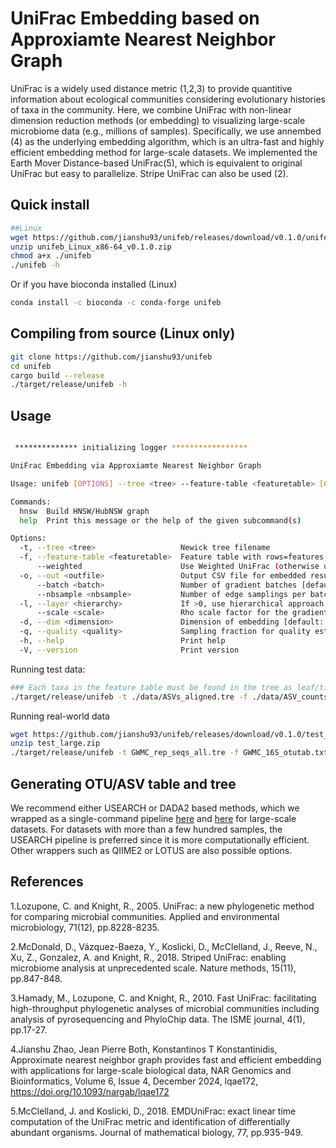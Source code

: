 # UniFrac Embedding based on Approxiamte Nearest Neighbor Graph
UniFrac is a widely used distance metric (1,2,3) to provide quantitive information about ecological communities considering evolutionary histories of taxa in the community. Here, we combine UniFrac with non-linear dimension reduction methods (or embedding) to visualizing large-scale microbiome data (e.g., millions of samples). Specifically, we use annembed (4) as the underlying embedding algorithm, which is an ultra-fast and  highly efficient embedding method for large-scale datasets. We implemented the Earth Mover Distance-based UniFrac(5), which is equivalent to original UniFrac but easy to parallelize. Stripe UniFrac can also be used (2).

## Quick install
```bash
##Linux
wget https://github.com/jianshu93/unifeb/releases/download/v0.1.0/unifeb_Linux_x86-64_v0.1.0.zip
unzip unifeb_Linux_x86-64_v0.1.0.zip
chmod a+x ./unifeb
./unifeb -h
```
Or if you have bioconda installed (Linux)
```bash
conda install -c bioconda -c conda-forge unifeb
```

## Compiling from source (Linux only)
```bash
git clone https://github.com/jianshu93/unifeb
cd unifeb
cargo build --release
./target/release/unifeb -h
```

## Usage
```bash

 ************** initializing logger *****************

UniFrac Embedding via Approxiamte Nearest Neighbor Graph

Usage: unifeb [OPTIONS] --tree <tree> --feature-table <featuretable> [COMMAND]

Commands:
  hnsw  Build HNSW/HubNSW graph
  help  Print this message or the help of the given subcommand(s)

Options:
  -t, --tree <tree>                   Newick tree filename
  -f, --feature-table <featuretable>  Feature table with rows=features, columns=samples
      --weighted                      Use Weighted UniFrac (otherwise unweighted)
  -o, --out <outfile>                 Output CSV file for embedded results [default: embedded.csv]
      --batch <batch>                 Number of gradient batches [default: 20]
      --nbsample <nbsample>           Number of edge samplings per batch [default: 10]
  -l, --layer <hierarchy>             If >0, use hierarchical approach in embedding [default: 0]
      --scale <scale>                 Rho scale factor for the gradient descent [default: 1.0]
  -d, --dim <dimension>               Dimension of embedding [default: 2]
  -q, --quality <quality>             Sampling fraction for quality estimation, <=1.0
  -h, --help                          Print help
  -V, --version                       Print version
```
Running test data:

```bash
### Each taxa in the feature table must be found in the tree as leaf/tip.
./target/release/unifeb -t ./data/ASVs_aligned.tre -f ./data/ASV_counts.txt -o embedded.csv hnsw --nbconn 48 --ef 400 --knbn 15 --scale_modify_f 0.25
```
Running real-world data
```bash
wget https://github.com/jianshu93/unifeb/releases/download/v0.1.0/test_large.zip
unzip test_large.zip
./target/release/unifeb -t GWMC_rep_seqs_all.tre -f GWMC_16S_otutab.txt  -o embedded.csv
```

## Generating OTU/ASV table and tree
We recommend either USEARCH or DADA2 based methods, which we wrapped as a single-command pipeline [here](https://github.com/jianshu93/usearch_wrapper) and [here](https://github.com/jianshu93/dada2_wrapper) for large-scale datasets. For datasets with more than a few hundred samples, the USEARCH pipeline is preferred since it is more computationally efficient. Other wrappers such as QIIME2 or LOTUS are also possible options.



## References
1.Lozupone, C. and Knight, R., 2005. UniFrac: a new phylogenetic method for comparing microbial communities. Applied and environmental microbiology, 71(12), pp.8228-8235.

2.McDonald, D., Vázquez-Baeza, Y., Koslicki, D., McClelland, J., Reeve, N., Xu, Z., Gonzalez, A. and Knight, R., 2018. Striped UniFrac: enabling microbiome analysis at unprecedented scale. Nature methods, 15(11), pp.847-848.

3.Hamady, M., Lozupone, C. and Knight, R., 2010. Fast UniFrac: facilitating high-throughput phylogenetic analyses of microbial communities including analysis of pyrosequencing and PhyloChip data. The ISME journal, 4(1), pp.17-27.

4.Jianshu Zhao, Jean Pierre Both, Konstantinos T Konstantinidis, Approximate nearest neighbor graph provides fast and efficient embedding with applications for large-scale biological data, NAR Genomics and Bioinformatics, Volume 6, Issue 4, December 2024, lqae172, https://doi.org/10.1093/nargab/lqae172

5.McClelland, J. and Koslicki, D., 2018. EMDUniFrac: exact linear time computation of the UniFrac metric and identification of differentially abundant organisms. Journal of mathematical biology, 77, pp.935-949.
